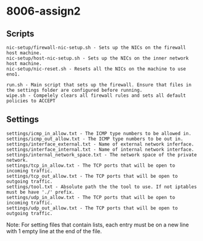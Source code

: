 # 8006-assign2

## Scripts

    nic-setup/firewall-nic-setup.sh - Sets up the NICs on the firewall host machine.
    nic-setup/host-nic-setup.sh - Sets up the NICs on the inner network host machine.
    nic-setup/nic-reset.sh - Resets all the NICs on the machine to use eno1.

    run.sh - Main script that sets up the firewall. Ensure that files in the settings folder are configured before running.
    wipe.sh - Compelely clears all firewall rules and sets all default policies to ACCEPT

## Settings

    settings/icmp_in_allow.txt - The ICMP type numbers to be allowed in.
    settings/icmp_out_allow.txt - The ICMP type numbers to be out in.
    settings/interface_external.txt - Name of external network inferface.
    settings/interface_internal.txt - Name of internal network interface.
    settings/internal_network_space.txt - The network space of the private network.
    settings/tcp_in_allow.txt - The TCP ports that will be open to incoming traffic.
    settings/tcp_out_allow.txt - The TCP ports that will be open to outgoing traffic.
    settings/tool.txt - Absolute path the the tool to use. If not iptables must be have './' prefix.
    settings/udp_in_allow.txt - The TCP ports that will be open to incoming traffic.
    settings/udp_out_allow.txt - The TCP ports that will be open to outgoing traffic.

Note: For setting files that contain lists, each entry must be on a new line with 1 empty line at the end of the file.
